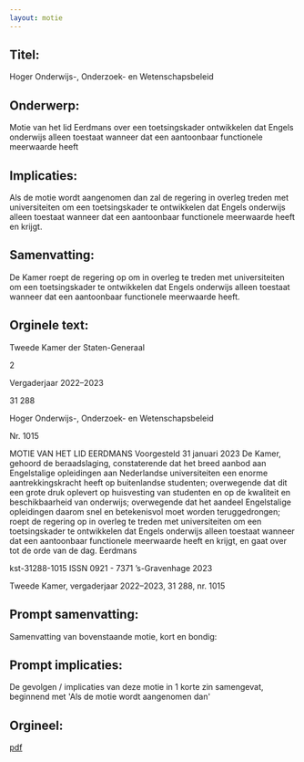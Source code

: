 ```yaml
---
layout: motie
---
```

## Titel:
Hoger Onderwijs-, Onderzoek- en Wetenschapsbeleid
## Onderwerp:
Motie van het lid Eerdmans over een toetsingskader ontwikkelen dat Engels onderwijs alleen toestaat wanneer dat een aantoonbaar functionele meerwaarde heeft 
## Implicaties:

Als de motie wordt aangenomen dan zal de regering in overleg treden met universiteiten om een toetsingskader te ontwikkelen dat Engels onderwijs alleen toestaat wanneer dat een aantoonbaar functionele meerwaarde heeft en krijgt.
## Samenvatting:

De Kamer roept de regering op om in overleg te treden met universiteiten om een toetsingskader te ontwikkelen dat Engels onderwijs alleen toestaat wanneer dat een aantoonbaar functionele meerwaarde heeft.
## Orginele text:


Tweede Kamer der Staten-Generaal

2

Vergaderjaar 2022–2023

31 288

Hoger Onderwijs-, Onderzoek- en
Wetenschapsbeleid

Nr. 1015

MOTIE VAN HET LID EERDMANS
Voorgesteld 31 januari 2023
De Kamer,
gehoord de beraadslaging,
constaterende dat het breed aanbod aan Engelstalige opleidingen aan
Nederlandse universiteiten een enorme aantrekkingskracht heeft op
buitenlandse studenten;
overwegende dat dit een grote druk oplevert op huisvesting van
studenten en op de kwaliteit en beschikbaarheid van onderwijs;
overwegende dat het aandeel Engelstalige opleidingen daarom snel en
betekenisvol moet worden teruggedrongen;
roept de regering op in overleg te treden met universiteiten om een
toetsingskader te ontwikkelen dat Engels onderwijs alleen toestaat
wanneer dat een aantoonbaar functionele meerwaarde heeft en krijgt,
en gaat over tot de orde van de dag.
Eerdmans

kst-31288-1015
ISSN 0921 - 7371
’s-Gravenhage 2023

Tweede Kamer, vergaderjaar 2022–2023, 31 288, nr. 1015


## Prompt samenvatting:
Samenvatting van bovenstaande motie, kort en bondig:


## Prompt implicaties:
De gevolgen / implicaties van deze motie in 1 korte zin samengevat, beginnend met 'Als de motie wordt aangenomen dan' 

## Orgineel:
[pdf](https://gegevensmagazijn.tweedekamer.nl/OData/v4/2.0/Document(87e5c9c7-9e70-4701-8c68-6a5254efdc70)/resource)
